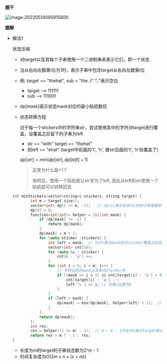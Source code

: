 

**题干**

![image-20220514095915800](https://cdn.jsdelivr.net/gh/liver0377/images@main/img/image-20220514095915800.png)









**题解**

- 解法1

  状态压缩

  - 对target以及其每个子串使用一个二进制串来表示它们，即一个状态

  - 当从右向左数第i位为1时，表示子串中包含target从右向左数第i位

  - 例: target == "thehat", sub = "the..t" “.."表示空白 

    - target --> 111111
    - sub     --> 111001

  - dp[mask]表示状态mask对应的最小贴纸数目

  - 状态转移方程

    对于每一个stickers中的字符串str，尝试使用其中的字符对target进行覆盖，设覆盖之后留下的子串为left

    - str == "with" target == "thehat"
    - 则left == "ehat" (target中前面的't', 'h', 被str后面的't', 'h'给覆盖了)

    $dp[str] = min(dp[str], dp[left] + 1)$

    > 这里为什么是+1？
    >
    > 很明显，使用一个贴纸就让str变为了left, 因此从left到str使用一个贴纸就可以转移回去

  ```cpp
  int minStickers(vector<string>& stickers, string target) {
          int m = target.size();
          vector<int> dp(1 << m, -1);   // dp[i]表示状态为i的的子串需要的最小贴纸数目
          dp[0] = 0;
          function<int(int)> helper = [&](int mask) {
              if (dp[mask] != -1) {
                  return dp[mask];
              }
              dp[mask] = m + 1;
              for (auto sticker :stickers) {
                  int left = mask;  // left表示mask经过sticker覆盖之后还剩下的没有被覆盖的子字符串
                  vector<int> cnt(26);
                  for (auto &c : sticker) {
                      cnt[c - 'a'] ++;
                  }
                  for (int i = 0; i < m; i++) {
                      // 字符出现在mask以及单词sticker中
                      if ((mask >> i & 1) && cnt[target[i] - 'a'] > 0) {
                          cnt[target[i] - 'a'] --;
                          left ^= 1 << i; // 将第i位置为0
                      }
                  }
                  if (left < mask) {
                      dp[mask] = min(dp[mask], helper(left) + 1);  // mask由left转移而来
                  }
              }
              return dp[mask];
          };
          int res;
          res = helper((1 << m) - 1);  // 0 ~ m - 1为全为1表示target串本身
          return res > m ? - 1 : res;
  }
  ```

  - 长度为m的target的子串状态数为2^m - 1
  - 时间复杂度为$O(2m×n×(c+m))$ 

